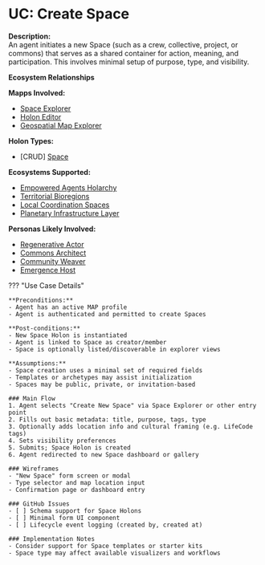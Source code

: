 # UC: Create Space

**Description:**  
An agent initiates a new Space (such as a crew, collective, project, or commons) that serves as a shared container for action, meaning, and participation. This involves minimal setup of purpose, type, and visibility.

**Ecosystem Relationships**

**Mapps Involved:**
- [Space Explorer](../mapps/space-explorer.md)
- [Holon Editor](../mapps/holon-editor.md)
- [Geospatial Map Explorer](../mapps/geospatial-map-explorer.md)

**Holon Types:**
- [CRUD] [Space](../holon-types.md#space)

**Ecosystems Supported:**
- [Empowered Agents Holarchy](../ecosystem-activation.md#1-empowered-agents-holarchy)
- [Territorial Bioregions](../ecosystem-activation.md#5-natural-resource-commons)
- [Local Coordination Spaces](../ecosystem-activation.md#1-empowered-agents-holarchy)
- [Planetary Infrastructure Layer](../ecosystem-activation.md#3-global-service-registry)

**Personas Likely Involved:**
- [Regenerative Actor](../personas/regenerative-actor.md)
- [Commons Architect](../personas/commons-architect.md)
- [Community Weaver](../personas/community-weaver.md)
- [Emergence Host](../personas/emergence-host.md)

??? "Use Case Details"

    **Preconditions:**  
    - Agent has an active MAP profile  
    - Agent is authenticated and permitted to create Spaces

    **Post-conditions:**  
    - New Space Holon is instantiated  
    - Agent is linked to Space as creator/member  
    - Space is optionally listed/discoverable in explorer views

    **Assumptions:**  
    - Space creation uses a minimal set of required fields  
    - Templates or archetypes may assist initialization  
    - Spaces may be public, private, or invitation-based

    ### Main Flow
    1. Agent selects "Create New Space" via Space Explorer or other entry point
    2. Fills out basic metadata: title, purpose, tags, type
    3. Optionally adds location info and cultural framing (e.g. LifeCode tags)
    4. Sets visibility preferences
    5. Submits; Space Holon is created
    6. Agent redirected to new Space dashboard or gallery

    ### Wireframes
    - "New Space" form screen or modal
    - Type selector and map location input
    - Confirmation page or dashboard entry

    ### GitHub Issues
    - [ ] Schema support for Space Holons  
    - [ ] Minimal form UI component  
    - [ ] Lifecycle event logging (created by, created at)

    ### Implementation Notes
    - Consider support for Space templates or starter kits  
    - Space type may affect available visualizers and workflows